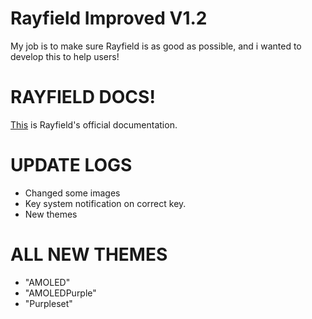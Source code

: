# Rayfield Improved V1.2

My job is to make sure Rayfield is as good as possible, and i wanted to develop this to help users!

# RAYFIELD DOCS!

[This](https://docs.sirius.menu/rayfield) is Rayfield's official documentation.

# UPDATE LOGS
+ Changed some images
+ Key system notification on correct key.
+ New themes

# ALL NEW THEMES
+ "AMOLED"
+ "AMOLEDPurple"
+ "Purpleset"
